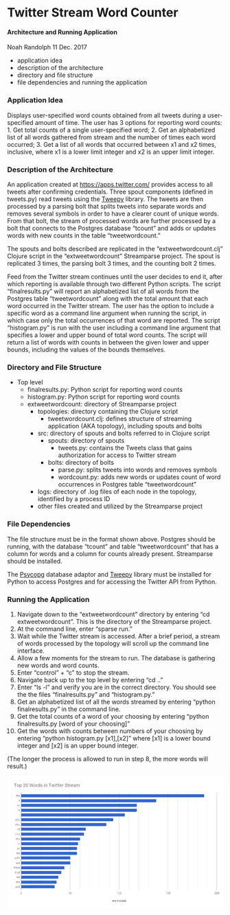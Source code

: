 # Twitter Stream Word Counter
#### Architecture and Running Application
Noah Randolph
11 Dec. 2017

* application idea  
* description of the architecture  
* directory and file structure  
* file dependencies and running the application  

### Application Idea
Displays user-specified word counts obtained from all tweets during a user-specified amount of time. The user has 3 options for reporting word counts: 1. Get total counts of a single user-specified word; 2. Get an alphabetized list of all words gathered from stream and the number of times each word occurred; 3. Get a list of all words that occurred between x1 and x2 times, inclusive, where x1 is a lower limit integer and x2 is an upper limit integer.

### Description of the Architecture
An application created at https://apps.twitter.com/ provides access to all tweets after confirming credentials. Three spout components (defined in tweets.py) read tweets using the [Tweepy](http://www.tweepy.org/) library. The tweets are then processed by a parsing bolt that splits tweets into separate words and removes several symbols in order to have a clearer count of unique words. From that bolt, the stream of processed words are further processed by a bolt that connects to the Postgres database “tcount” and adds or updates words with new counts in the table “tweetwordcount.”

The spouts and bolts described are replicated in the “extweetwordcount.clj” Clojure script in the “extweetwordcount” Streamparse project. The spout is replicated 3 times, the parsing bolt 3 times, and the counting bolt 2 times.

Feed from the Twitter stream continues until the user decides to end it, after which reporting is available through two different Python scripts. The script “finalresults.py” will report an alphabetized list of all words from the Postgres table “tweetwordcount” along with the total amount that each word occurred in the Twitter stream. The user has the option to include a specific word as a command line argument when running the script, in which case only the total occurrences of that word are reported. The script “histogram.py” is run with the user including a command line argument that specifies a lower and upper bound of total word counts. The script will return a list of words with counts in between the given lower and upper bounds, including the values of the bounds themselves.

### Directory and File Structure
* Top level  
    + finalresults.py: Python script for reporting word counts  
    + histogram.py: Python script for reporting word counts  
    + extweetwordcount: directory of Streamparse project  
        - topologies: directory containing the Clojure script  
            + tweetwordcount.clj: defines structure of streaming application (AKA topology), including spouts and bolts  
        - src: directory of spouts and bolts referred to in Clojure script  
            + spouts: directory of spouts  
                - tweets.py: contains the Tweets class that gains authorization for access to Twitter stream  
            + bolts: directory of bolts  
                - parse.py: splits tweets into words and removes symbols  
                - wordcount.py: adds new words or updates count of word occurrences in Postgres table “tweetwordcount”  
        - logs: directory of .log files of each node in the topology, identified by a process ID  
        - other files created and utilized by the Streamparse project  

### File Dependencies
The file structure must be in the format shown above. Postgres should be running, with the database “tcount” and table “tweetwordcount” that has a column for words and a column for counts already present. Streamparse should be installed.

The [Psycopg](http://initd.org/) database adaptor and [Tweepy](http://www.tweepy.org/) library must be installed for Python to access Postgres and for accessing the Twitter API from Python.

### Running the Application
1. Navigate down to the “extweetwordcount” directory by entering “cd extweetwordcount”. This is the directory of the Streamparse project.
2. At the command line, enter “sparse run.”
3. Wait while the Twitter stream is accessed. After a brief period, a stream of words processed by the topology will scroll up the command line interface.
4. Allow a few moments for the stream to run. The database is gathering new words and word counts.
5. Enter “control” + “c” to stop the stream.
6. Navigate back up to the top level by entering “cd ..”
7. Enter “ls -l” and verify you are in the correct directory. You should see the the files “finalresults.py” and “histogram.py.”
8. Get an alphabetized list of all the words streamed by entering “python finalresults.py” in the command line.
9. Get the total counts of a word of your choosing by entering “python finalresults.py [word of your choosing]”
10. Get the words with counts between numbers of your choosing by entering “python histogram.py [x1],[x2]” where [x1] is a lower bound integer and [x2] is an upper bound integer. 

(The longer the process is allowed to run in step 8, the more words will result.)

![](Plot.png)
